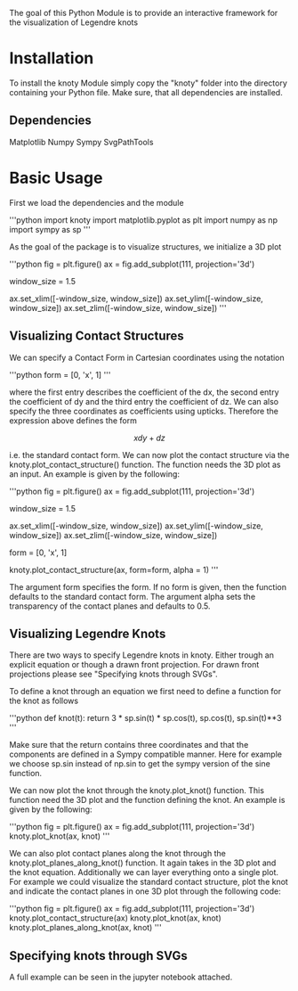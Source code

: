 The goal of this Python Module is to provide an interactive framework for the visualization of Legendre knots

# Installation
To install the knoty Module simply copy the "knoty" folder into the directory containing your Python file. Make sure, that all dependencies are installed.

## Dependencies
Matplotlib
Numpy
Sympy
SvgPathTools

# Basic Usage

First we load the dependencies and the module

'''python
import knoty
import matplotlib.pyplot as plt
import numpy as np
import sympy as sp
'''

As the goal of the package is to visualize structures, we initialize a 3D plot

'''python
fig = plt.figure()
ax = fig.add_subplot(111, projection='3d')

window_size = 1.5

ax.set_xlim([-window_size, window_size])
ax.set_ylim([-window_size, window_size])
ax.set_zlim([-window_size, window_size])
'''

## Visualizing Contact Structures

We can specify a Contact Form in Cartesian coordinates using the notation

'''python
form = [0, 'x', 1]
'''

where the first entry describes the coefficient of the dx, the second entry the coefficient of dy and the third entry the coefficient of dz. We can also specify the three coordinates as coefficients using upticks. Therefore the expression above defines the form

$$xdy + dz$$

i.e. the standard contact form. We can now plot the contact structure via the knoty.plot_contact_structure() function. The function needs the 3D plot as an input. An example is given by the following:

'''python
fig = plt.figure()
ax = fig.add_subplot(111, projection='3d')

window_size = 1.5

ax.set_xlim([-window_size, window_size])
ax.set_ylim([-window_size, window_size])
ax.set_zlim([-window_size, window_size])

form = [0, 'x', 1]

knoty.plot_contact_structure(ax, form=form, alpha = 1)
'''

The argument form specifies the form. If no form is given, then the function defaults to the standard contact form. The argument alpha sets the transparency of the contact planes and defaults to 0.5.

## Visualizing Legendre Knots

There are two ways to specify Legendre knots in knoty. Either trough an explicit equation or though a drawn front projection. For drawn front projections please see "Specifying knots through SVGs".

To define a knot through an equation we first need to define a function for the knot as follows

'''python
def knot(t):
    return 3 * sp.sin(t) * sp.cos(t), sp.cos(t), sp.sin(t)**3
'''

Make sure that the return contains three coordinates and that the components are defined in a Sympy compatible manner. Here for example we choose sp.sin instead of np.sin to get the sympy version of the sine function.

We can now plot the knot through the knoty.plot_knot() function. This function need the 3D plot and the function defining the knot. An example is given by the following:

'''python
fig = plt.figure()
ax = fig.add_subplot(111, projection='3d')
knoty.plot_knot(ax, knot)
'''

We can also plot contact planes along the knot through the knoty.plot_planes_along_knot() function. It again takes in the 3D plot and the knot equation. Additionally we can layer everything onto a single plot. For example we could visualize the standard contact structure, plot the knot and indicate the contact planes in one 3D plot through the following code:

'''python
fig = plt.figure()
ax = fig.add_subplot(111, projection='3d')
knoty.plot_contact_structure(ax)
knoty.plot_knot(ax, knot)
knoty.plot_planes_along_knot(ax, knot)
'''
## Specifying knots through SVGs

A full example can be seen in the jupyter notebook attached.
